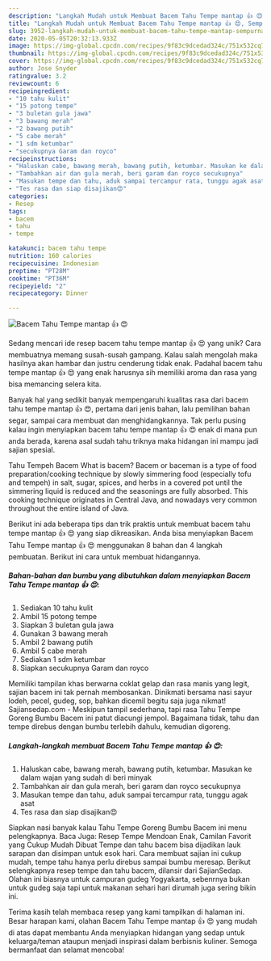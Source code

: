 ```yaml
---
description: "Langkah Mudah untuk Membuat Bacem Tahu Tempe mantap 👍 😍, Sempurna"
title: "Langkah Mudah untuk Membuat Bacem Tahu Tempe mantap 👍 😍, Sempurna"
slug: 3952-langkah-mudah-untuk-membuat-bacem-tahu-tempe-mantap-sempurna
date: 2020-05-05T20:32:13.933Z
image: https://img-global.cpcdn.com/recipes/9f83c9dcedad324c/751x532cq70/bacem-tahu-tempe-mantap-👍-😍-foto-resep-utama.jpg
thumbnail: https://img-global.cpcdn.com/recipes/9f83c9dcedad324c/751x532cq70/bacem-tahu-tempe-mantap-👍-😍-foto-resep-utama.jpg
cover: https://img-global.cpcdn.com/recipes/9f83c9dcedad324c/751x532cq70/bacem-tahu-tempe-mantap-👍-😍-foto-resep-utama.jpg
author: Jose Snyder
ratingvalue: 3.2
reviewcount: 6
recipeingredient:
- "10 tahu kulit"
- "15 potong tempe"
- "3 buletan gula jawa"
- "3 bawang merah"
- "2 bawang putih"
- "5 cabe merah"
- "1 sdm ketumbar"
- "secukupnya Garam dan royco"
recipeinstructions:
- "Haluskan cabe, bawang merah, bawang putih, ketumbar. Masukan ke dalam wajan yang sudah di beri minyak"
- "Tambahkan air dan gula merah, beri garam dan royco secukupnya"
- "Masukan tempe dan tahu, aduk sampai tercampur rata, tunggu agak asat"
- "Tes rasa dan siap disajikan😍"
categories:
- Resep
tags:
- bacem
- tahu
- tempe

katakunci: bacem tahu tempe 
nutrition: 160 calories
recipecuisine: Indonesian
preptime: "PT28M"
cooktime: "PT36M"
recipeyield: "2"
recipecategory: Dinner

---
```



![Bacem Tahu Tempe mantap 👍 😍](https://img-global.cpcdn.com/recipes/9f83c9dcedad324c/751x532cq70/bacem-tahu-tempe-mantap-👍-😍-foto-resep-utama.jpg)

Sedang mencari ide resep bacem tahu tempe mantap 👍 😍 yang unik? Cara membuatnya memang susah-susah gampang. Kalau salah mengolah maka hasilnya akan hambar dan justru cenderung tidak enak. Padahal bacem tahu tempe mantap 👍 😍 yang enak harusnya sih memiliki aroma dan rasa yang bisa memancing selera kita.

Banyak hal yang sedikit banyak mempengaruhi kualitas rasa dari bacem tahu tempe mantap 👍 😍, pertama dari jenis bahan, lalu pemilihan bahan segar, sampai cara membuat dan menghidangkannya. Tak perlu pusing kalau ingin menyiapkan bacem tahu tempe mantap 👍 😍 enak di mana pun anda berada, karena asal sudah tahu triknya maka hidangan ini mampu jadi sajian spesial.

Tahu Tempeh Bacem What is bacem? Bacem or baceman is a type of food preparation/cooking technique by slowly simmering food (especially tofu and tempeh) in salt, sugar, spices, and herbs in a covered pot until the simmering liquid is reduced and the seasonings are fully absorbed. This cooking technique originates in Central Java, and nowadays very common throughout the entire island of Java.


Berikut ini ada beberapa tips dan trik praktis untuk membuat bacem tahu tempe mantap 👍 😍 yang siap dikreasikan. Anda bisa menyiapkan Bacem Tahu Tempe mantap 👍 😍 menggunakan 8 bahan dan 4 langkah pembuatan. Berikut ini cara untuk membuat hidangannya.

<!--inarticleads1-->

##### Bahan-bahan dan bumbu yang dibutuhkan dalam menyiapkan Bacem Tahu Tempe mantap 👍 😍:

1. Sediakan 10 tahu kulit
1. Ambil 15 potong tempe
1. Siapkan 3 buletan gula jawa
1. Gunakan 3 bawang merah
1. Ambil 2 bawang putih
1. Ambil 5 cabe merah
1. Sediakan 1 sdm ketumbar
1. Siapkan secukupnya Garam dan royco


Memiliki tampilan khas berwarna coklat gelap dan rasa manis yang legit, sajian bacem ini tak pernah membosankan. Dinikmati bersama nasi sayur lodeh, pecel, gudeg, sop, bahkan dicemil begitu saja juga nikmat! Sajiansedap.com - Meskipun tampil sederhana, tapi rasa Tahu Tempe Goreng Bumbu Bacem ini patut diacungi jempol. Bagaimana tidak, tahu dan tempe direbus dengan bumbu terlebih dahulu, kemudian digoreng. 

<!--inarticleads2-->

##### Langkah-langkah membuat Bacem Tahu Tempe mantap 👍 😍:

1. Haluskan cabe, bawang merah, bawang putih, ketumbar. Masukan ke dalam wajan yang sudah di beri minyak
1. Tambahkan air dan gula merah, beri garam dan royco secukupnya
1. Masukan tempe dan tahu, aduk sampai tercampur rata, tunggu agak asat
1. Tes rasa dan siap disajikan😍


Siapkan nasi banyak kalau Tahu Tempe Goreng Bumbu Bacem ini menu pelengkapnya. Baca Juga: Resep Tempe Mendoan Enak, Camilan Favorit yang Cukup Mudah Dibuat Tempe dan tahu bacem bisa dijadikan lauk sarapan dan disimpan untuk esok hari. Cara membuat sajian ini cukup mudah, tempe tahu hanya perlu direbus sampai bumbu meresap. Berikut selengkapnya resep tempe dan tahu bacem, dilansir dari SajianSedap. Olahan ini biasnya untuk campuran gudeg Yogyakarta, sebenrnya bukan untuk gudeg saja tapi untuk makanan sehari hari dirumah juga sering bikin ini. 

Terima kasih telah membaca resep yang kami tampilkan di halaman ini. Besar harapan kami, olahan Bacem Tahu Tempe mantap 👍 😍 yang mudah di atas dapat membantu Anda menyiapkan hidangan yang sedap untuk keluarga/teman ataupun menjadi inspirasi dalam berbisnis kuliner. Semoga bermanfaat dan selamat mencoba!
